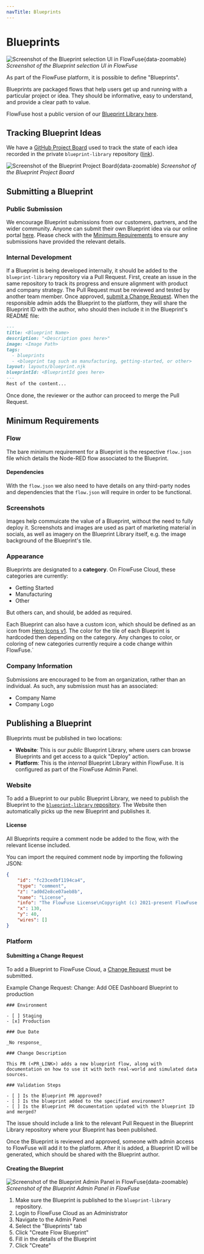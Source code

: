 ```yaml
---
navTitle: Blueprints
---
```

# Blueprints

![Screenshot of the Blueprint selection UI in FlowFuse](../images/development/screenshot-blueprints.png){data-zoomable}
_Screenshot of the Blueprint selection UI in FlowFuse_

As part of the FlowFuse platform, it is possible to define "Blueprints".

Blueprints are packaged flows that help users get up and running with a particular project or idea. They should be informative, easy to understand, and provide a clear path to value.

FlowFuse host a public version of our [Blueprint Library here](https://flowfuse.com/blueprints/).

## Tracking Blueprint Ideas

We have a [GitHub Project Board](https://github.com/orgs/FlowFuse/projects/28/views/1) used to track the state of each idea recorded in the private `blueprint-library` repository ([link](https://github.com/FlowFuse/blueprint-library/issues)).

![Screenshot of the Blueprint Project Board](../images/development/screenshot-blueprints-pm.png){data-zoomable}
_Screenshot of the Blueprint Project Board_

## Submitting a Blueprint

### Public Submission

We encourage Blueprint submissions from our customers, partners, and the wider community. Anyone can submit their own Blueprint idea via our online portal [here](https://flowfuse.com/blueprints/submit/). Please check with the [Minimum Requirements](#minimum-requirements) to ensure any submissions have provided the relevant details.

### Internal Development

If a Blueprint is being developed internally, it should be added to the `blueprint-library` repository via a Pull Request. First, create an issue in the same repository to track its progress and ensure alignment with product and company strategy. The Pull Request must be reviewed and tested by another team member. Once approved, [submit a Change Request](#submitting-a-change-request). When the responsible admin adds the Blueprint to the platform, they will share the Blueprint ID with the author, who should then include it in the Blueprint's README file:

```markdown
---
title: <Blueprint Name>
description: "<Description goes here>"
image: <Image Path>
tags:
  - blueprints
  - <blueprint tag such as manufacturing, getting-started, or other>
layout: layouts/blueprint.njk
blueprintId: <BlueprintId goes here>
---
Rest of the content...
```

Once done, the reviewer or the author can proceed to merge the Pull Request.

## Minimum Requirements

### Flow

The bare minimum requirement for a Blueprint is the respective `flow.json` file which details the Node-RED flow associated to the Blueprint.

#### Dependencies

With the `flow.json` we also need to have details on any third-party nodes and dependencies that the `flow.json` will require in order to be functional.

### Screenshots

Images help commuicate the value of a Blueprint, without the need to fully deploy it. Screenshots and images are used as part of marketing material in socials, as well as imagery on the Blueprint Library itself, e.g. the image background of the Blueprint's tile.

### Appearance

Blueprints are designated to a **category**. On FlowFuse Cloud, these categories are currently:

- Getting Started
- Manufacturing
- Other

But others can, and should, be added as required.

Each Blueprint can also have a custom icon, which should be defined as an icon from [Hero Icons v1](https://v1.heroicons.com/). The color for the tile of each Blueprint is hardcoded then depending on the category. Any changes to color, or coloring of new categories currently require a code change within FlowFuse.`

### Company Information

Submissions are encouraged to be from an organization, rather than an individual. As such, any submission must has an associated:

- Company Name
- Company Logo

## Publishing a Blueprint

Blueprints must be published in two locations:

- **Website**: This is our _public_ Blueprint Library, where users can browse Blueprints and get access to a quick "Deploy" action.
- **Platform**: This is the _internal_ Blueprint Library within FlowFuse. It is configured as part of the FlowFuse Admin Panel.

### Website

To add a Blueprint to our public Blueprint Library, we need to publish the Blueprint to the [`blueprint-library` repository](https://github.com/FlowFuse/blueprint-library). The Website then automatically picks up the new Blueprint and publishes it.

#### License

All Blueprints require a comment node be added to the flow, with the relevant license included.

You can import the required comment node by importing the following JSON:

```json
{
    "id": "fc23cedbf1194ca4",
    "type": "comment",
    "z": "ad0d2e8ce07aeb8b",
    "name": "License",
    "info": "The FlowFuse License\nCopyright (c) 2021-present FlowFuse Inc\n\nWith regard to the FlowFuse Software:\n\nThis software and associated documentation files (the \"Software\") may only be\nused in production, if you (and any entity that you represent) have agreed to,\nand are in compliance with, the FlowFuse Subscription Terms (the \"Terms\"),\nor other agreements governing the use of the Software, as mutually agreed by you\nand FlowFuse Inc (\"FlowFuse\"), and otherwise have a valid FlowFuse Subscription\nfor the active usage. Subject to the foregoing sentence, you are free to modify\nthis Software and publish patches to the Software. You agree that FlowFuse and/or\nits licensors (as applicable) retain all right, title and interest in and to all\nsuch modifications and/or patches, and all such modifications and/or patches may\nonly be used, copied, modified, displayed, distributed, or otherwise exploited\nwith a valid Subscription.\nNotwithstanding the foregoing, you may copy and modify the Software for development\nand testing purposes, without requiring a subscription.  You agree that FlowFuse\nand/or its licensors (as applicable) retain all right, title and interest in and\nto all such modifications.  You are not granted any other rights beyond what is\nexpressly stated herein. Subject to the foregoing, it is forbidden to copy, merge,\npublish, distribute, sublicense, and/or sell the Software.\n\nTHE SOFTWARE IS PROVIDED \"AS IS\", WITHOUT WARRANTY OF ANY KIND, EXPRESS OR\nIMPLIED, INCLUDING BUT NOT LIMITED TO THE WARRANTIES OF MERCHANTABILITY,\nFITNESS FOR A PARTICULAR PURPOSE AND NONINFRINGEMENT. IN NO EVENT SHALL THE\nAUTHORS OR COPYRIGHT HOLDERS BE LIABLE FOR ANY CLAIM, DAMAGES OR OTHER\nLIABILITY, WHETHER IN AN ACTION OF CONTRACT, TORT OR OTHERWISE, ARISING FROM,\nOUT OF OR IN CONNECTION WITH THE SOFTWARE OR THE USE OR OTHER DEALINGS IN THE\nSOFTWARE.\n\nFor all third party components incorporated into the FlowFuse Software, those\ncomponents are licensed under the original license provided by the owner of the\napplicable component.",
    "x": 130,
    "y": 40,
    "wires": []
}
```

### Platform

#### Submitting a Change Request

To add a Blueprint to FlowFuse Cloud, a [Change Request](https://github.com/FlowFuse/CloudProject/issues/new?assignees=&labels=change-request&projects=&template=change-request.yml&title=Change%3A+) must be submitted. 

Example Change Request: Change: Add OEE Dashboard Blueprint to production
```
### Environment

- [ ] Staging
- [x] Production

### Due Date

_No response_

### Change Description

This PR (<PR_LINK>) adds a new blueprint flow, along with documentation on how to use it with both real-world and simulated data sources.

### Validation Steps

- [ ] Is the Blueprint PR approved?  
- [ ] Is the blueprint added to the specified environment?  
- [ ] Is the Blueprint PR documentation updated with the blueprint ID and merged?
```

The issue should include a link to the relevant Pull Request in the Blueprint Library repository where your Blueprint has been published.

Once the Blueprint is reviewed and approved, someone with admin access to FlowFuse will add it to the platform. After it is added, a Blueprint ID will be generated, which should be shared with the Blueprint author.

#### Creating the Blueprint

![Screenshot of the Blueprint Admin Panel in FlowFuse](../images/development/screenshot-blueprints-admin.png){data-zoomable}
_Screenshot of the Blueprint Admin Panel in FlowFuse_

1. Make sure the Blueprint is published to the `blueprint-library` repository.
2. Login to FlowFuse Cloud as an Administrator
3. Navigate to the Admin Panel
4. Select the "Blueprints" tab
5. Click "Create Flow Blueprint"
6. Fill in the details of the Blueprint
7. Click "Create"
